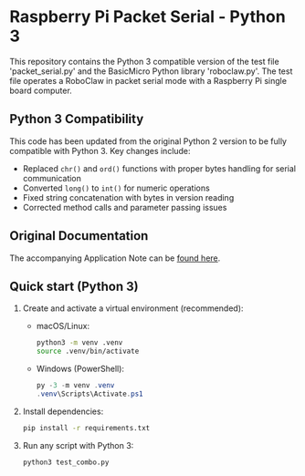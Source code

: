 # Raspberry Pi Packet Serial - Python 3

This repository contains the Python 3 compatible version of the test file 'packet_serial.py'
and the BasicMicro Python library 'roboclaw.py'. The test file
operates a RoboClaw in packet serial mode with a Raspberry Pi single board computer.

## Python 3 Compatibility

This code has been updated from the original Python 2 version to be fully compatible with Python 3. Key changes include:

- Replaced `chr()` and `ord()` functions with proper bytes handling for serial communication
- Converted `long()` to `int()` for numeric operations
- Fixed string concatenation with bytes in version reading
- Corrected method calls and parameter passing issues

## Original Documentation

The accompanying Application Note can be [found here](https://resources.basicmicro.com/packet-serial-with-the-raspberry-pi-3/).

## Quick start (Python 3)

1. Create and activate a virtual environment (recommended):

   - macOS/Linux:
     ```sh
     python3 -m venv .venv
     source .venv/bin/activate
     ```
   - Windows (PowerShell):
     ```powershell
     py -3 -m venv .venv
     .venv\Scripts\Activate.ps1
     ```

2. Install dependencies:

   ```sh
   pip install -r requirements.txt
   ```

3. Run any script with Python 3:

   ```sh
   python3 test_combo.py
   ```
